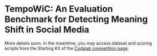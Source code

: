 # TempoWiC: An Evaluation Benchmark for Detecting Meaning Shift in Social Media

More details soon. In the meantime, you may access dataset and scoring scripts from the Starting Kit of the [Codalab competition page](https://codalab.lisn.upsaclay.fr/competitions/5360).
